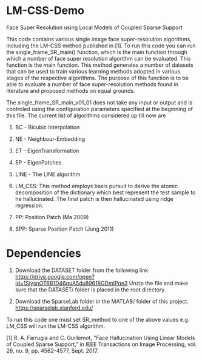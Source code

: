 # LM-CSS-Demo
Face Super Resolution using Local Models of Coupled Sparse Support

This code contains various single image face super-resolution algorithms, including the LM-CSS method published in [1].
To run this code you can run the single_frame_SR_main() function, which is the main function through which a number of 
face super resolution algorithm can be evaluated. This function is the main function. This method generates a number 
of datasets that can be used to train various learning methods adopted in various stages of the respective algorithms. 
The purpose of this function is to be able to evaluate a number of face super-resolution methods found in literature 
and proposed methods on equal grounds.

The single_frame_SR_main_v01_01 does not take any input or output and is controled using the configuration parameters 
specified at the beginning of this file. The current list of algorithms considered up till now are 

1. BC - Bicubic Interpolation

2. NE - Neighbour-Embedding

3. ET - EigenTransformation

4. EP - EigenPatches

5. LINE - The LINE algorithm

6. LM_CSS: This method employs basis pursuit to derive the atomic decomposition of the dictionary which best represent the test sample to
he hallucinated. The final patch is then hallucinated using ridge  regression.

7. PP: Position Patch (Ma 2009)

8. SPP: Sparse Position Patch (Jung 2011)

# Dependencies

1.  Download the DATASET folder from the following link: https://drive.google.com/open?id=1SiysnOT6B1D46quA5du89618GDmIPqe3
    Unzip the file and make sure that the DATASET/ folder is placed in the root directory.

2. Download the SparseLab folder in the MATLAB/ folder of this project. https://sparselab.stanford.edu/

To run this code one must set SR_method to one of the above values e.g. LM_CSS will run the LM-CSS algorithm.

[1] R. A. Farrugia and C. Guillemot, "Face Hallucination Using Linear Models of Coupled Sparse Support," in IEEE Transactions on Image Processing, vol. 26, no. 9, pp. 4562-4577, Sept. 2017.
